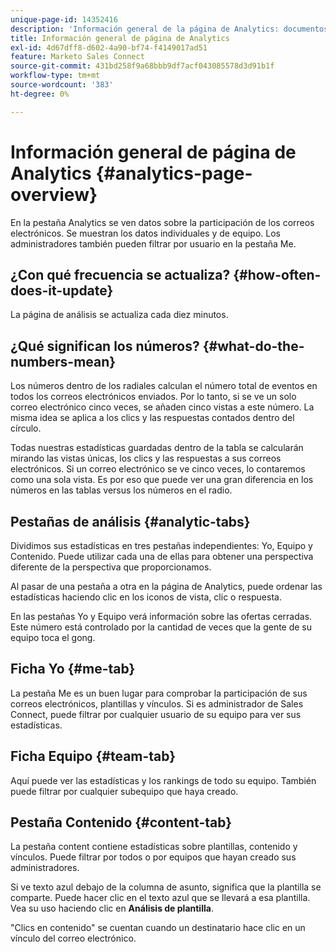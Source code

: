 ```yaml
---
unique-page-id: 14352416
description: 'Información general de la página de Analytics: documentos de Marketo, documentación del producto'
title: Información general de página de Analytics
exl-id: 4d67dff8-d602-4a90-bf74-f4149017ad51
feature: Marketo Sales Connect
source-git-commit: 431bd258f9a68bbb9df7acf043085578d3d91b1f
workflow-type: tm+mt
source-wordcount: '383'
ht-degree: 0%

---
```


# Información general de página de Analytics {#analytics-page-overview}

En la pestaña Analytics se ven datos sobre la participación de los correos electrónicos. Se muestran los datos individuales y de equipo. Los administradores también pueden filtrar por usuario en la pestaña Me.

## ¿Con qué frecuencia se actualiza? {#how-often-does-it-update}

La página de análisis se actualiza cada diez minutos.

## ¿Qué significan los números? {#what-do-the-numbers-mean}

Los números dentro de los radiales calculan el número total de eventos en todos los correos electrónicos enviados. Por lo tanto, si se ve un solo correo electrónico cinco veces, se añaden cinco vistas a este número. La misma idea se aplica a los clics y las respuestas contados dentro del círculo.

Todas nuestras estadísticas guardadas dentro de la tabla se calcularán mirando las vistas únicas, los clics y las respuestas a sus correos electrónicos. Si un correo electrónico se ve cinco veces, lo contaremos como una sola vista. Es por eso que puede ver una gran diferencia en los números en las tablas versus los números en el radio.

## Pestañas de análisis {#analytic-tabs}

Dividimos sus estadísticas en tres pestañas independientes: Yo, Equipo y Contenido. Puede utilizar cada una de ellas para obtener una perspectiva diferente de la perspectiva que proporcionamos.

Al pasar de una pestaña a otra en la página de Analytics, puede ordenar las estadísticas haciendo clic en los iconos de vista, clic o respuesta.

En las pestañas Yo y Equipo verá información sobre las ofertas cerradas. Este número está controlado por la cantidad de veces que la gente de su equipo toca el gong.

## Ficha Yo {#me-tab}

La pestaña Me es un buen lugar para comprobar la participación de sus correos electrónicos, plantillas y vínculos. Si es administrador de Sales Connect, puede filtrar por cualquier usuario de su equipo para ver sus estadísticas.

## Ficha Equipo {#team-tab}

Aquí puede ver las estadísticas y los rankings de todo su equipo. También puede filtrar por cualquier subequipo que haya creado.

## Pestaña Contenido {#content-tab}

La pestaña content contiene estadísticas sobre plantillas, contenido y vínculos. Puede filtrar por todos o por equipos que hayan creado sus administradores.

Si ve texto azul debajo de la columna de asunto, significa que la plantilla se comparte. Puede hacer clic en el texto azul que se llevará a esa plantilla. Vea su uso haciendo clic en **Análisis de plantilla**.

&quot;Clics en contenido&quot; se cuentan cuando un destinatario hace clic en un vínculo del correo electrónico.
